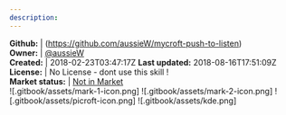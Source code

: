 ```yaml
---
description: 
---
```





**Github:** | (https://github.com/aussieW/mycroft-push-to-listen)  
**Owner:** | [@aussieW](https://github.com/aussieW)  
**Created:** | 2018-02-23T03:47:17Z  **Last updated:** 2018-08-16T17:51:09Z  
**License:** | No License - dont use this skill !  
**Market status:** | [Not in Market](https://market.mycroft.ai/skill/)  
 ![.gitbook/assets/mark-1-icon.png]  ![.gitbook/assets/mark-2-icon.png]  ![.gitbook/assets/picroft-icon.png]  ![.gitbook/assets/kde.png]  
